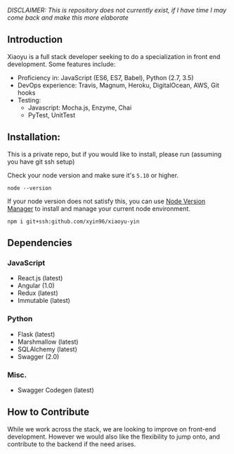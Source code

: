 *DISCLAIMER: This is repository does not currently exist, if I have time I may come back and make this more elaborate*

## Introduction
Xiaoyu is a full stack developer seeking to do a specialization in front end development. Some features include:

- Proficiency in: JavaScript (ES6, ES7, Babel), Python (2.7, 3.5)
- DevOps experience: Travis, Magnum, Heroku, DigitalOcean, AWS, Git hooks
- Testing:
  - Javascript: Mocha.js, Enzyme, Chai
  - PyTest, UnitTest

## Installation:
This is a private repo, but if you would like to install, please run (assuming you have git ssh setup)

Check your node version and make sure it's `5.10` or higher.

```
node --version
```

If your node version does not satisfy this, you can use [Node Version Manager](https://github.com/creationix/nvm) to install and manage your current node environment.

```
npm i git+ssh:github.com/xyin96/xiaoyu-yin
```

## Dependencies
### JavaScript
- React.js (latest)
- Angular (1.0)
- Redux (latest)
- Immutable (latest)

### Python
- Flask (latest)
- Marshmallow (latest)
- SQLAlchemy (latest)
- Swagger (2.0)

### Misc.
- Swagger Codegen (latest)

## How to Contribute
While we work across the stack, we are looking to improve on front-end development. However we would also like the flexibility to jump onto, and contribute to the backend if the need arises.
